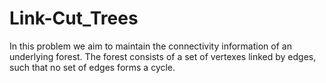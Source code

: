 # Link-Cut_Trees

In this problem we aim to maintain the connectivity information of an underlying forest. The forest consists of a set of vertexes linked by edges, such that no set of edges forms a cycle.
